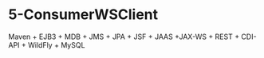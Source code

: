 # 5-ConsumerWSClient
Maven +  EJB3 + MDB + JMS + JPA + JSF + JAAS +JAX-WS + REST + CDI-API + WildFly + MySQL  

